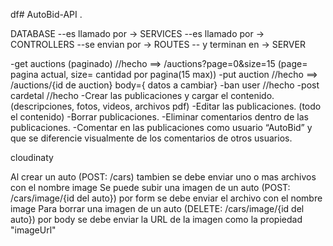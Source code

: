 df# AutoBid-API
.

DATABASE --es llamado por -> SERVICES --es llamado por -> CONTROLLERS --se envian por -> ROUTES -- y terminan en -> SERVER

-get auctions (paginado) //hecho ==> /auctions?page=0&size=15 (page= pagina actual, size= cantidad por pagina(15 max))
-put auction  //hecho ==> /auctions/{id de auction} body={ datos a cambiar} 
-ban user //hecho
-post cardetal //hecho
-Crear las publicaciones y cargar el contenido. (descripciones, fotos, videos, archivos pdf)
-Editar las publicaciones. (todo el contenido)
-Borrar publicaciones.
-Eliminar comentarios dentro de las publicaciones.
-Comentar en las publicaciones como usuario “AutoBid” y que se diferencie visualmente de los comentarios de otros usuarios. 


cloudinaty

Al crear un auto (POST: /cars) tambien se debe enviar uno o mas archivos con el nombre image
Se puede subir una imagen de un auto (POST: /cars/image/{id del auto}) por form se debe enviar el archivo con el nombre image
Para borrar una imagen de un auto (DELETE: /cars/image/{id del auto}) por body se debe enviar la URL de la imagen como la propiedad "imageUrl"